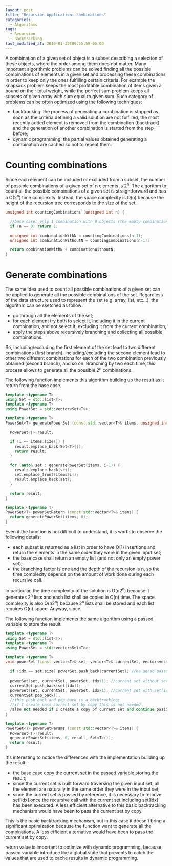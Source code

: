 ```yaml
---
layout: post
title: "Recursion Application: combinations"
categories:
  - Algorithms
tags:
  - Recursion
  - Backtracking
last_modified_at: 2019-01-25T09:55:59-05:00
---
```


A combination of a given set of object is a subset describing a selection of
these objects, where the order among them does not matter. Many important
algorithmic problems can be solved finding all the possible combinations of
elements in a given set and processing these combinations in order to keep
only the ones fulfilling certain criteria. For example the knapsack problem
keeps the most profitable combination of items given a bound on their total
weight, while the perfect sum problem keeps all subsets of given array with sum
equal to given sum. Such category of problems can be often optimized using the following techniques:
* backtracking: the process of generating a combination is stopped as soon as the criteria defining a valid solution are not fulfilled, the most recently added element is removed from the combination (backtrack) and the generation of another combination is started from the step before;
* dynamic programming: the partial values obtained generating a combination are cached so not to repeat them.

# Counting combinations

Since each element can be included or excluded from a subset, the number of possible combinations of a given set of
n elements is 2<sup>n</sup>. The algorithm to count all the possible combinations of a given set is straightforward and has a O(2<sup>n</sup>) time complexity. Instead, the space complexity is O(n) because the height of the recursion tree corresponds to the size of the set.

```cpp
unsigned int countingCombinations (unsigned int n) {

  //base case: only 1 combination with 0 objects (the empty combination)
  if (n == 0) return 1;

  unsigned int combinationWithN = countingCombinations(n-1);
  unsigned int combinationWithoutN = countingCombinations(n-1);

  return combinationWithN + combinationWithoutN;
}
```

# Generate combinations

The same idea used to count all possible combinations of a given set can be applied to generate all the possible combinations of the set. Regardless of the data structure used to represent the set (e.g. array, list, etc...), the algorithm can be sketched as follow:

* go through all the elements of the set;
* for each element try both to select it, including it in the current combination, and not select it, excluding it from the current combination;
* apply the steps above recursively branching and collecting all possible combinations.

So, including/excluding the first element of the set lead to two different combinations (first branch), including/excluding the second element lead to other two different combinations for each of the two combination previously obtained (second branch), and so on. Branching by two each time, this process allows to generate all the possible 2<sup>n</sup> combinations. 

The following function implements this algorithm building up the result as it return from the base case. 

```cpp
template <typename T>
using Set = std::list<T>;
template <typename T>
using PowerSet = std::vector<Set<T>>;

template <typename T>
PowerSet<T> generatePowerSet (const std::vector<T>& items, unsigned int i) {

  PowerSet<T> result;

  if (i == items.size()) {
    result.emplace_back(Set<T>{});
    return result;
  }

  for (auto& set : generatePowerSet(items, i+1)) {
    result.emplace_back(set);
    set.emplace_front(items[i]);
    result.emplace_back(set);
  }

  return result;
}

template <typename T>
PowerSet<T> powerSetReturn (const std::vector<T>& items) {
  return generatePowerSet(items, 0);
}
```
Even if the function is not difficult to understand, it is worth to observe the following details:
* each subset is returned as a list in order to have O(1) insertions and return the elements in the same order they were in the given input set;
* the base case shall return an empty list (and not only an empty power set);
* the branching factor is one and the depth of the recursion is n, so the time complexity depends on the amount of work done during each recursive call.

In particular, the time complexity of the solution is O(n2<sup>n</sup>) because it generates 2<sup>n</sup> lists and each list shall be copied in O(n) time. The space complexity is also O(n2<sup>n</sup>) because 2<sup>n</sup> lists shall be stored and each list requires O(n) space. Anyway, since 

The following function implements the same algorithm using a passed variable to store the result. 

```cpp
template <typename T>
using Set = std::list<T>;
template <typename T>
using PowerSet = std::vector<Set<T>>;

template <typename T>
void powerSet (const vector<T>& set, vector<T>& currentSet, vector<vector<T>>& powerSet, size_t idx) {
  
  if (idx == set.size) powerSet.push_back(currentSet); //ha senso passa current set al costruttore di vector che accetta un altro vector
  
  powerSet(set, currentSet, powerSet, idx+1); //current set without set[idx]
  currentSet.push_back(set[idx]);
  powerSet(set, currentSet, powerSet, idx+1); //current set with set[idx]  
  currentSet.pop_back();
  //this push_back and pop_back is a backtracking;
  //if I create pass current set by copy this is not needed
  /also not needed if I create a copy of current set and continue passing by references
}

template <typename T>
PowerSet<T> powerSetParams (const std::vector<T>& items) {
  PowerSet<T> result;
  generatePowerSet(items, 0, result, Set<T>());
  return result;
}
```

It's interesting to notice the differences with the implementation building up the result:
* the base case copy the current set in the passed variable storing the result;
* since the current set is built forward traversing the given input set, all the element are naturally in the same order they were in the input set;
* since the current set is passed by reference, it is necessary to remove set\[idx\] once the recursive call with the current set including
set\[idx\] has been executed. A less efficient alternative to this basic backtracking mechanism would have been to pass the current set by copy.

This is the basic backtracking mechanism, but in this case it doesn't bring a significant optimization because the function want to generate all the combinations. A less efficient alternative would have been to pass the current set by copy.

return value is important to optimize with dynamic programming, because passed variable introduce like a global state that prevents to 
catch the values that are used to cache results in dynamic programming.
